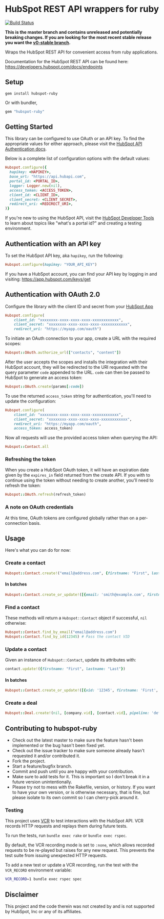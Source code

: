# HubSpot REST API wrappers for ruby

[![Build Status](https://travis-ci.org/adimichele/hubspot-ruby.svg?branch=master)](https://travis-ci.org/adimichele/hubspot-ruby)

**This is the master branch and contains unreleased and potentially breaking changes. If you are looking for the most recent stable release you want the [v0-stable branch](https://github.com/adimichele/hubspot-ruby/tree/v0-stable).**

Wraps the HubSpot REST API for convenient access from ruby applications.

Documentation for the HubSpot REST API can be found here: https://developers.hubspot.com/docs/endpoints

## Setup

    gem install hubspot-ruby

Or with bundler,

```ruby
gem "hubspot-ruby"
```

## Getting Started
This library can be configured to use OAuth or an API key. To find the
appropriate values for either approach, please visit the [HubSpot API
Authentication docs].

Below is a complete list of configuration options with the default values:
```ruby
Hubspot.configure({
  hapikey: <HAPIKEY>,
  base_url: "https://api.hubapi.com",
  portal_id: <PORTAL_ID>,
  logger: Logger.new(nil),
  access_token: <ACCESS_TOKEN>,
  client_id: <CLIENT_ID>,
  client_secret: <CLIENT_SECRET>,
  redirect_uri: <REDIRECT_URI>,
)}
```

If you're new to using the HubSpot API, visit the [HubSpot Developer Tools] to
learn about topics like "what's a portal id?" and creating a testing
environment.

[HubSpot API Authentication Docs]: https://developers.hubspot.com/docs/methods/auth/oauth-overview
[HubSpot Developer Tools]: https://developers.hubspot.com/docs/devtools

## Authentication with an API key

To set the HubSpot API key, aka `hapikey`, run the following:
```ruby
Hubspot.configure(hapikey: "YOUR_API_KEY")
```

If you have a HubSpot account, you can find your API key by logging in and
visiting: https://app.hubspot.com/keys/get

## Authentication with OAuth 2.0

Configure the library with the client ID and secret from your [HubSpot App](https://developers.hubspot.com/docs/faq/how-do-i-create-an-app-in-hubspot)

```ruby
Hubspot.configure(
    client_id: "xxxxxxxx-xxxx-xxxx-xxxx-xxxxxxxxxxxx",
    client_secret: "xxxxxxxx-xxxx-xxxx-xxxx-xxxxxxxxxxxx",
    redirect_uri: "https://myapp.com/oauth")
```

To initiate an OAuth connection to your app, create a URL with the required scopes:

```ruby
Hubspot::OAuth.authorize_url(["contacts", "content"])
```

After the user accepts the scopes and installs the integration with their HubSpot account, they will be redirected to the URI requested with the query parameter `code` appended to the URL. `code` can then be passed to HubSpot to generate an access token:

```ruby
Hubspot::OAuth.create(params[:code])
```

To use the returned `access_token` string for authentication, you'll need to update the configuration:

```ruby
Hubspot.configure(
    client_id: "xxxxxxxx-xxxx-xxxx-xxxx-xxxxxxxxxxxx",
    client_secret: "xxxxxxxx-xxxx-xxxx-xxxx-xxxxxxxxxxxx",
    redirect_uri: "https://myapp.com/oauth",
    access_token: access_token)
```

Now all requests will use the provided access token when querying the API:

```ruby
Hubspot::Contact.all
```

### Refreshing the token

When you create a HubSpot OAuth token, it will have an expiration date given by the `expires_in` field returned from the create API. If you with to continue using the token without needing to create another, you'll need to refresh the token:

```ruby
Hubspot::OAuth.refresh(refresh_token)
```

### A note on OAuth credentials

At this time, OAuth tokens are configured globally rather than on a per-connection basis.

## Usage

Here's what you can do for now:

### Create a contact

```ruby
Hubspot::Contact.create!("email@address.com", {firstname: "First", lastname: "Last"})
```

#### In batches

```ruby
Hubspot::Contact.create_or_update!([{email: 'smith@example.com', firstname: 'First', lastname: 'Last'}])
```

### Find a contact

These methods will return a `Hubspot::Contact` object if successful, `nil` otherwise:

```ruby
Hubspot::Contact.find_by_email("email@address.com")
Hubspot::Contact.find_by_id(12345) # Pass the contact VID
```

### Update a contact

Given an instance of `Hubspot::Contact`, update its attributes with:

```ruby
contact.update!({firstname: "First", lastname: "Last"})
```

#### In batches

```ruby
Hubspot::Contact.create_or_update!([{vid: '12345', firstname: 'First', lastname: 'Last'}])
```

### Create a deal

```ruby
Hubspot::Deal.create!(nil, [company.vid], [contact.vid], pipeline: 'default', dealstage: 'initial_contact')
```

## Contributing to hubspot-ruby

* Check out the latest master to make sure the feature hasn't been implemented or the bug hasn't been fixed yet.
* Check out the issue tracker to make sure someone already hasn't requested it and/or contributed it.
* Fork the project.
* Start a feature/bugfix branch.
* Commit and push until you are happy with your contribution.
* Make sure to add tests for it. This is important so I don't break it in a future version unintentionally.
* Please try not to mess with the Rakefile, version, or history. If you want to have your own version, or is otherwise necessary, that is fine, but please isolate to its own commit so I can cherry-pick around it.

### Testing

This project uses [VCR] to test interactions with the HubSpot API.
VCR records HTTP requests and replays them during future tests.

To run the tests, run `bundle exec rake` or `bundle exec rspec`.

By default, the VCR recording mode is set to `:none`, which allows recorded
requests to be re-played but raises for any new request. This prevents the test
suite from issuing unexpected HTTP requests.

To add a new test or update a VCR recording, run the test with the `VCR_RECORD`
environment variable:

```sh
VCR_RECORD=1 bundle exec rspec spec
```

[VCR]: https://github.com/vcr/vcr

## Disclaimer

This project and the code therein was not created by and is not supported by HubSpot, Inc or any of its affiliates.

